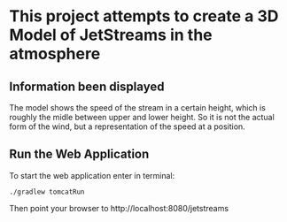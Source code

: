 This project attempts to create a 3D Model of JetStreams in the atmosphere
=========

Information been displayed
---------

The model shows the speed of the stream in a certain height, which is roughly the midle between upper and lower height.
So it is not the actual form of the wind, but a representation of the speed at a position.


Run the Web Application
---------

To start the web application enter in terminal:

`./gradlew tomcatRun`

Then point your browser to http://localhost:8080/jetstreams